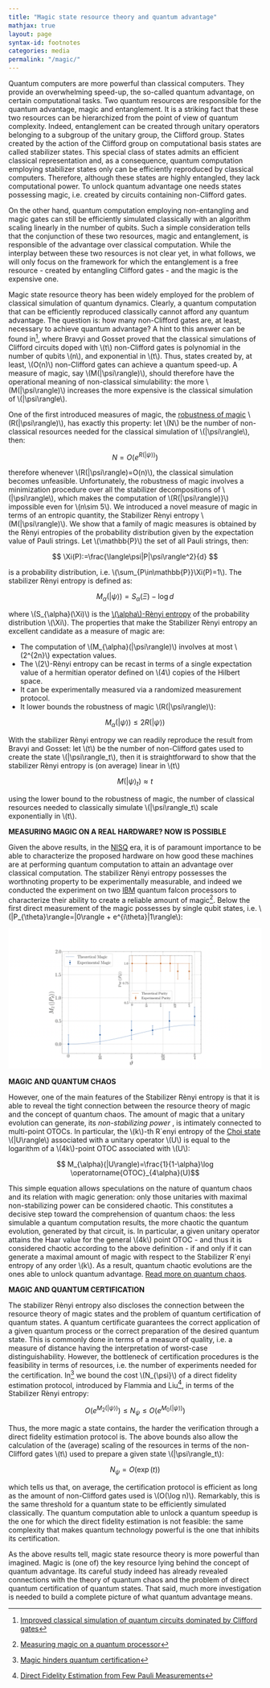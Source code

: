 ```yaml
---
title: "Magic state resource theory and quantum advantage"
mathjax: true
layout: page
syntax-id: footnotes
categories: media
permalink: "/magic/"
---
```



Quantum computers are more powerful than classical computers. They provide an overwhelming speed-up, the so-called quantum advantage, on certain computational tasks. Two quantum resources are responsible for the quantum advantage, magic and entanglement. It is a striking fact that these two resources can be hierarchized from the point of view of quantum complexity. Indeed, entanglement can be created through unitary operators belonging to a subgroup of the unitary group, the Clifford group. States created by the action of the Clifford group on computational basis states are called stabilizer states. This special class of states admits an efficient classical representation and, as a consequence, quantum computation employing stabilizer states only can be efficiently reproduced by classical computers. Therefore, although these states are highly entangled, they lack computational power. To unlock quantum advantage one needs states possessing magic, i.e. created by circuits containing non-Clifford gates. 

On the other hand, quantum computation employing non-entangling and magic gates can still be efficiently simulated classically with an algorithm scaling linearly in the number of qubits. Such a simple consideration tells that the conjunction of these two resources, magic and entanglement, is responsible of the advantage over classical computation. While the interplay between these two resources is not clear yet, in what follows, we will only focus on the framework for which the entanglement is a free resource - created by entangling Clifford gates - and the magic is the expensive one. 

Magic state resource theory has been widely employed for the problem of classical simulation of quantum dynamics. Clearly, a quantum computation that can be efficiently reproduced classically cannot afford any quantum advantage. The question is: how many non-Clifford gates are, at least, necessary to achieve quantum advantage? A hint to this answer can be found in[^1], where Bravyi and Gosset proved that the classical simulations of Clifford circuits doped with \\(t\\) non-Clifford gates is polynomial in the number of qubits \\(n\\), and exponential in \\(t\\). Thus, states created by, at least, \\(O(n)\\) non-Clifford gates can achieve a quantum speed-up. A measure of magic, say 
\\(M(|\psi\rangle)\\), should therefore have the operational meaning of non-classical simulability: the more \\(M(|\psi\rangle)\\) increases the more expensive is the classical simulation of \\(|\psi\rangle\\).

One of the first introduced measures of magic, the [robustness of magic](https://arxiv.org/abs/1609.07488) 
\\(R(|\psi\rangle)\\), has exactly this property: let \\(N\\) be the number of non-classical resources needed for the classical simulation of 
\\(|\psi\rangle\\), then:

$$ N=O(e^{R(|\psi\rangle)}) $$

therefore whenever 
\\(R(|\psi\rangle)=O(n)\\), the classical simulation becomes unfeasible. Unfortunately, the robustness of magic involves a minimization procedure over all the stabilizer decompositions of 
\\(|\psi\rangle\\), which makes the computation of 
\\(R(|\psi\rangle)}\\) impossible even for \\(n\sim 5\\). We introduced a novel measure of magic in terms of an entropic quantity, the Stabilizer Rènyi entropy 
\\(M(|\psi\rangle)\\). We show that a family of magic measures is obtained by the Rènyi entropies of the probability distribution given by the expectation value of Pauli strings. Let \\(\mathbb{P}\\) the set of all Pauli strings, then:

$$ \Xi(P):=\frac{\langle\psi|P|\psi\rangle^2}{d} $$

is a probability distribution, i.e. \\(\sum_{P\in\mathbb{P}}\Xi(P)=1\\). The stabilizer Rènyi entropy is defined as:

$$ M_{\alpha}(|\psi\rangle)= S_{\alpha}(\Xi)-\log d $$

where \\(S_{\alpha}(\Xi)\\) is the [\\(\alpha\\)-Rènyi entropy](https://en.wikipedia.org/wiki/Rényi_entropy) of the probability distribution \\(\Xi\\). The properties that make the Stabilizer Rènyi entropy an excellent candidate as a measure of magic are:

* The computation of 
\\(M_{\alpha}(|\psi\rangle)\\) involves at most \\(2^{2n}\\) expectation values.
* The \\(2\\)-Rènyi entropy can be recast in terms of a single expectation value of a hermitian operator defined on \\(4\\) copies of the Hilbert space.
* It can be experimentally measured via a randomized measurement protocol.
* It lower bounds the robustness of magic 
\\(R(|\psi\rangle)\\):

$$ M_{\alpha}(|\psi\rangle)\le 2 R(|\psi\rangle) $$

With the stabilizer Rènyi entropy we can readily reproduce the result from Bravyi and Gosset: let \\(t\\) be the number of non-Clifford gates used to create the state 
\\(|\psi\rangle_t\\), then it is straightforward to show that the stabilizer Rènyi entropy is (on average) linear in 
\\(t\\)

$$ M(|\psi\rangle_t)\approx t$$

using the lower bound to the robustness of magic, the number of classical resources needed to classically simulate 
\\(|\psi\rangle_t\\) scale exponentially in 
\\(t\\). 

 <b> MEASURING MAGIC ON A REAL HARDWARE? NOW IS POSSIBLE </b>

Given the above results, in the [NISQ](https://arxiv.org/abs/1801.00862) era, it is of paramount importance to be able to characterize the proposed hardware on how good these machines are at performing quantum computation to attain an advantage over classical computation. The stabilizer Rènyi entropy possesses the worthnoting property to be experimentally measurable, and indeed we conducted the experiment on two [IBM](https://www.ibm.com/quantum) quantum falcon processors to characterize their ability to create a reliable amount of magic[^2]. Below the first direct measurement of the magic possesses by single qubit states, i.e. 
\\(|P_{\theta}\rangle=|0\rangle + e^{i\theta}|1\rangle\\):

![experiment](experiment1.png)


 <b> MAGIC AND QUANTUM CHAOS </b>

However, one of the main features of the Stabilizer Rènyi entropy is that it is able to reveal the tight connection between the resource theory of magic and the concept of quantum chaos. The amount of magic that a unitary evolution can generate, its <i> non-stabilizing power </i>, is intimately connected to multi-point OTOCs. In particular, the 
\\(k\\)-th R\`enyi entropy of the [Choi state](https://en.wikipedia.org/wiki/Choi–Jamiołkowski_isomorphism) 
\\(|U\rangle\\) associated with a unitary operator 
\\(U\\) is equal to the logarithm of a 
\\(4k\\)-point OTOC associated with \\(U\\):

$$ M_{\alpha}(|U\rangle)=\frac{1}{1-\alpha}\log \operatorname{OTOC}_{4\alpha}(U)$$

This simple equation allows speculations on the nature of quantum chaos and its relation with magic generation: only those unitaries with maximal non-stabilizing power can be considered chaotic. This constitutes a decisive step toward the comprehension of quantum chaos: the less simulable a quantum computation results, the more chaotic the quantum evolution, generated by that circuit, is. In particular, a given unitary operator attains the Haar value for the general \\(4k\\) point OTOC - and thus it is considered chaotic according to the above definition - if and only if it can generate a maximal amount of magic with respect to the Stabilizer R\`enyi entropy of any order \\(k\\). As a result, quantum chaotic evolutions are the ones able to unlock quantum advantage. [Read more on quantum chaos](https://lorenzoleone.github.io/quantumchaos/).


 <b> MAGIC AND QUANTUM CERTIFICATION </b>

  The stabilizer Rènyi entropy also discloses the connection between the resource theory of magic states and the problem of quantum certification of        quantum states. A quantum certificate guarantees the correct application of a given quantum process or the correct preparation of the desired quantum   state. This is commonly done in terms of a measure of quality, i.e. a measure of distance having the interpretation of worst-case distinguishability. However, the bottleneck of certification procedures is the feasibility in terms of resources, i.e. the number of experiments needed for the certification. In[^3] we bound the cost 
\\(N_{\psi}\\) of a direct fidelity estimation protocol, introduced by Flammia and Liu[^4], in terms of the Stabilizer Rènyi entropy:

$$ O(e^{M_{2}(|\psi\rangle)}) \le N_{\psi}\le O(e^{M_{0}(|\psi\rangle)})$$

Thus, the more magic a state contains, the harder the verification through a direct fidelity estimation protocol is. The above bounds also allow the calculation of the (average) scaling of the resources in terms of the non-Clifford gates 
\\(t\\) used to prepare a given state
\\(|\psi\rangle_t\\):

$$ N_{\psi}=O(\exp(t)) $$

which tells us that, on average, the certification protocol is efficient as long as the amount of non-Clifford gates used is 
\\(O(\log n)\\). Remarkably, this is the same threshold for a quantum state to be efficiently simulated classically. The quantum computation able to unlock a quantum speedup is the one for which the direct fidelity estimation is not feasible: the same complexity that makes quantum technology powerful is the one that inhibits its certification.

As the above results tell, magic state resource theory is more powerful than imagined. Magic is (one of) the key resource lying behind the concept of quantum advantage. Its careful study indeed has already revealed connections with the theory of quantum chaos and the problem of direct quantum certification of quantum states. That said, much more investigation is needed to build a complete picture of what quantum advantage means. 

[^1]: [Improved classical simulation of quantum circuits dominated by Clifford gates](https://arxiv.org/abs/1601.07601)
[^2]: [Measuring magic on a quantum processor](https://arxiv.org/abs/2204.00015)
[^3]: [Magic hinders quantum certification](https://arxiv.org/abs/2204.02995)
[^4]: [Direct Fidelity Estimation from Few Pauli Measurements](https://arxiv.org/abs/1104.4695)


